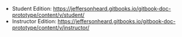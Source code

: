 * Student Edition: https://jeffersonheard.gitbooks.io/gitbook-doc-prototype/content/v/student/
* Instructor Edition: https://jeffersonheard.gitbooks.io/gitbook-doc-prototype/content/v/instructor/